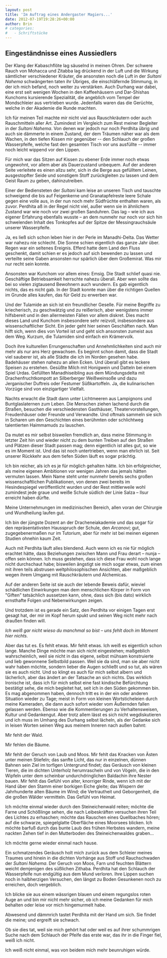 ```yaml
---
layout: post
title: 'Im Auftrag eines Andergaster Magiers...'
date: 2012-07-19T19:28:26+00:00
author: Brin
# categories:
#   - Schriftstücke
---
```


## Eingeständnisse eines Aussiedlers

Der Klang der Kabaschflöte lag säuselnd in meinen Ohren. Der schwere Rauch von Mohacca und Zitabba lag drückend in der Luft und die Wirkung sämtlicher verschiedener Kräuter, die ansonsten noch die Luft in der _Sultani Nahema_ schwängerten taten ihr Übriges, die einschläfernde Stimmung, in der ich mich befand, noch weiter zu verstärken. Auch Durhang war dabei, eine erst seit wenigen Wochen in den Kaffeehäusern und Dar-Shishas Kunchoms kursierende Spezialität, die angeblich vom Tempel der Mondschleier aus vertrieben wurde. Jedenfalls waren das die Gerüchte, welche in der Akademie die Runde machten.<!--more-->

Ich für meinen Teil machte mir nicht viel aus Rauschkräutern oder auch Rauschmitteln aller Art. Zumindest im Vergleich zum Rest meiner Begleiter in der _Sultani Nahema_. Von denen war jedoch nur noch Perdhita übrig und auch sie dämmerte in einem Zustand, der dem Träumen näher war als dem Wachen, in den tiefen Kissen mir gegenüber -- den Schlauch der großen Wasserpfeife, welche fast den gesamten Tisch vor uns ausfüllte -- immer noch leicht wippend vor den Lippen.

Für mich war das Sitzen auf Kissen zu ebener Erde immer noch etwas ungewohnt, vor allem aber als Dauerzustand unbequem. Auf der anderen Seite verleitete es einen allzu sehr, sich in die Berge aus gefülltem Leinen, ausgestopfter Seide und sonstigem Stoff zurückgleiten zu lassen und dem Geist Raum zu geben, dahinzutreiben.

Einer der Bediensteten der _Sultani_ kam leise an unseren Tisch und tauschte schweigend die bis auf Feigenkerne und Granatapfelreste leere Schale gegen eine volle aus, in der nun noch mehr Südfrüchte enthalten waren, als zuvor. Perdhita aß in der Regel nicht viel, außer wenn sie in ähnlichem Zustand war wie noch vor zwei großen Sanduhren. Das lag – wie ich aus eigener Erfahrung ebenfalls wusste – an dem nunmehr nur noch vor sich hin schwelenden Inhalt des Tonkopfes auf der Spitze der Messingrauchsäule unserer Wasserpfeife.

Ja, es ließ sich schon leben hier in der Perle im Manadhi-Delta. Das Wetter war nahezu nie schlecht. Die Sonne schien eigentlich das ganze Jahr über. Regen war ein seltenes Ereignis. Efferd hatte dem Land den Fluss geschenkt, damit schien er es jedoch auf sich bewenden zu lassen und verteilte seine Gaben ansonsten nur spärlich über dem Großemirat. Was mir nur recht sein konnte.

Ansonsten war Kunchom vor allem eines: Emsig. Die Stadt schlief quasi nie. Geschäftige Betriebsamkeit herrschte nahezu überall. Aber wen sollte das bei so vielen zigtausend Bewohnern auch wundern. Es gab eigentlich nichts, das es nicht gab. In der Stadt konnte man über die richtigen Quellen im Grunde alles kaufen, das für Geld zu erwerben war.

Und der Tulamide an sich ist ein freundlicher Geselle. Für meine Begriffe zu kriecherisch, zu geschwätzig und zu reißerisch, aber wenigstens immer hilfsbereit und in den allermeisten Fällen vor allem diskret. Dies macht dieses Land und Kunchom insbesondere sehr reizvoll, insbesondere aus wissenschaftlicher Sicht. Ein jeder geht hier seinen Geschäften nach. Man hilft sich, wenn dies von Vorteil ist und geht sich ansonsten zumeist aus dem Weg. Kurzum, die Tulamiden sind einfach ein Krämervolk.

Doch ihre kulturellen Errungenschaften und Annehmlichkeiten sind auch mir mehr als nur ans Herz gewachsen. Es beginnt schon damit, dass die Stadt viel sauberer ist, als alle Städte die ich im Norden gesehen habe. Badehäuser stehen nahezu an allen Ecken. Und überall gibt es leckere Speisen zu erstehen. Gesüßte Milch mit Honigwein und Datteln bei einem Spiel Urdas. Gefüllten Manadhiseibling aus dem Mündungsdelta mit Drachenfruchtkompott an Silberberger Weißweinsoße und dazu Jerganischer Duftreis oder Festumer Süßkartoffeln. Ja, die kulinarischen Vorzüge sind von einzigartiger Vielfalt.

Nachts erwacht die Stadt dann unter Lichtmeeren aus Lampignons und Buntglaslaternen zum Leben. Die Menschen ziehen lachend durch die Straßen, besuchen die verschiedensten Gasthäuser, Theatervorstellungen, Freudenhäuser oder Freunde und Verwandte. Und oftmals sammeln sie sich in Scharen um den Geschichten eines berühmten oder schlichtweg talentierten Haimmamuds zu lauschen.

Da mutet es mir selbst bisweilen fremdlich an, dass meine Stimmung in letzter Zeit hin und wieder nicht zu dem bunten Treiben auf den Straßen und Plätzen dieser Stadt passen mag; denn eigentlich ist alles gut, so wie es im Moment ist. Und das ist noch untertrieben, wenn man ehrlich ist. Seit unserer Rückkehr aus dem tiefen Süden läuft es sogar prächtig.

Ich bin reicher, als ich es je für möglich gehalten hätte. Ich bin erfolgreicher, als meine eigenen Ambitionen vor wenigen Jahren das jemals hätten vermuten lassen. Mein Name steht unter nunmehr bereits sechs großen wissenschaftlichen Publikationen, von denen zwei bereits im Hesindespiegel veröffentlicht wurden und der Rest mittlerweile wohl zumindest jede graue und weiße Schule südlich der Linie Salza – Ilsur erreicht haben dürfte.

Meine Unternehmungen im medizinischen Bereich, allen voran der Chirurgie und Wundheilung laufen gut.

Ich bin der jüngste Dozent an der Dracheneiakademie und das sogar für den repräsentativsten Hausspruch der Schule, den _Arcanovi_; gut, zugegebenermaßen nur im Tutorium, aber für mehr ist bei meinen eigenen Studien ohnehin kaum Zeit.

Auch mit Perdhita läuft alles blendend. Auch wenn ich es nie für möglich erachtet hätte, dass Beziehungen zwischen Mann und Frau derart – nunja – offen sein können. Ich muss gestehen, dass ich diese Frau wohl noch lange nicht durchschaut habe; bisweilen ängstigt sie mich sogar etwas, zum einen mit ihren teils abstrusen weltphilosophischen Ansichten, aber maßgeblich wegen ihrem Umgang mit Rauschkräutern und Alchemicas.

Auf der anderen Seite ist sie auch der lebende Beweis dafür, wieviel schädlichen Einwirkungen man dem menschlichen Körper in Form von "Giften" tatsächlich aussetzen kann, ohne, dass sich (bis dato) wirklich ernsthafte Folgen und Nebenwirkungen zeigen.

Und trotzdem ist es gerade ein Satz, den Perdhita vor einigen Tagen erst gesagt hat, der mir im Kopf herum spukt und seinen Weg nicht mehr nach draußen finden will.

_Ich weiß gar nicht wieso du manchmal so bist – uns fehlt doch im Moment hier nichts._

Aber das tut es. Es fehlt etwas. Mir fehlt etwas. Ich weiß es eigentlich schon lange. Manche Dinge möchte man sich nicht eingestehen; maßgeblich wahrscheinlich, weil sie nicht in das eigene, selbst mühsam konstruierte und lieb gewonnene Selbstbild passen. Weil sie da sind, man sie aber nicht wahr haben möchte, sondern lieber die Augen schließt und so tut, als wären sie es auch nicht. Und so klingt es auch für mich selbst albern und lächerlich, aber das ändert an der Tatsache an sich nichts. Das wirklich Ironische ist, dass ich für mich selbst eine fast kindische Befürchtung bestätigt sehe, die mich begleitet hat, seit ich in den Süden gekommen bin. Es mag abgenommen haben, dennoch tritt es in der ein oder anderen Situation wieder zu Tage; meist in Form von kleinen Wortsticheleien durch meine Kameraden, die dann auch sofort wieder vom Äußernden fallen gelassen werden. Ebenso wie die Kommentierungen zu Verhaltensweisen, Kultur und Gedankengut. Aber trotz allem lässt es sich nicht wegdiskutieren und ich muss im Umhang des Durhang selbst lächeln, als der Gedanke sich in leisen Worten seinen Weg aus meinem Inneren nach außen bahnt:

Mir fehlt der Wald.

Mir fehlen die Bäume.

Mir fehlt der Geruch von Laub und Moos. Mir fehlt das Knacken von Ästen unter meinen Stiefeln; das sanfte Licht, das nur in einzelnen, dünnen Bahnen sein Ziel im torfigen Untergrund findet; das Geräusch von kleinen Tieren, die im dichten Unterholz herumrascheln und von Vögeln, die in den Wipfeln unter dem scheinbar undurchdringlichen Baldachin ihre Nester bauen. Mir fehlt das Gefühl von alter, knorriger Rinde, wenn ich mit der Hand über den Stamm einer borkigen Eiche gleite; das Wispern der Jahrhunderte alten Bäume im Wind; die Vertrautheit und Geborgenheit, die die großen Wälder vermitteln. Das Gefühl von Heimat.

Ich möchte einmal wieder durch den Steineichenwald reiten; möchte die Farne und Schößlinge sehen, die nach Leibeskräften versuchen ihren Teil des Lichtes zu erhaschen; möchte das Rauschen eines Quellbaches hören; auf die schwarze, spiegelglatte Oberfläche eines Moorsees blicken. Ich möchte barfuß durch das bunte Laub des frühen Herbstes wandern, meine nackten Zehen tief in den Mutterboden des Steineichenwaldes graben...

Ich möchte gerne wieder einmal nach hause.

Ein schmatzendes Geräusch holt mich zurück aus dem Schleier meines Traumes und hinein in die dichten Vorhänge aus Stoff und Rauchschwaden der _Sultani Nahema_. Der Geruch von Moos, Farn und feuchten Blättern weicht demjenigen des süßlichen Zithaba. Perdhita hat den Schlauch der Wasserpfeife nun endgültig aus dem Mund verloren. Ihre Lippen suchen noch in halbherzigen Versuchen, den längst zu Boden Gesunkenen noch zu erreichen, doch vergeblich.

Ich blicke sie aus einem wässrigen blauen und einem regungslos roten Auge an und bin mir nicht mehr sicher, ob ich meine Gedanken für mich behalten oder leise vor mich hingemurmelt habe.

Abwesend und dämmrich tastet Perdhita mit der Hand um sich. Sie findet die meine; und ergreift sie schwach.

Ob sie dies tat, weil sie mich gehört hat oder weil es auf ihrer schummrigen Suche nach dem Schlauch der Pfeife das erste war, das ihr in die Finger fiel, weiß ich nicht.

Ich weiß nicht einmal, was von beidem mich mehr beunruhigen würde.
